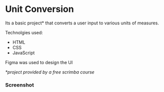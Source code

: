 <h1>Unit Conversion</h1>


<p>Its a basic project* that converts a user input to various units of measures.</p>

<p>Technolgies used:</p>
<ul>
  <li>HTML</li>
  <li>CSS</li>
  <li>JavaScript</li>
</ul>

<p>Figma was used to design the UI</p>

<i>*project provided by a free scrimba course</i>

<h3>Screenshot</h3>
